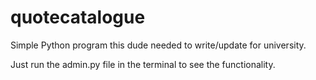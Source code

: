 # quotecatalogue
Simple Python program this dude needed to write/update for university.

Just run the admin.py file in the terminal to see the functionality. 
